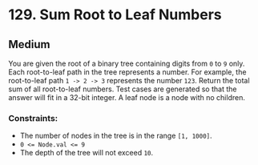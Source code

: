 # 129. Sum Root to Leaf Numbers

## Medium

You are given the root of a binary tree containing digits from `0` to `9` only. Each root-to-leaf path in the tree
represents a number. For example, the root-to-leaf path `1 -> 2 -> 3` represents the number `123`. Return the total
sum of all root-to-leaf numbers. Test cases are generated so that the answer will fit in a 32-bit integer. A leaf
node is a node with no children.

### Constraints:

- The number of nodes in the tree is in the range `[1, 1000]`.
- `0 <= Node.val <= 9`
- The depth of the tree will not exceed `10`.
